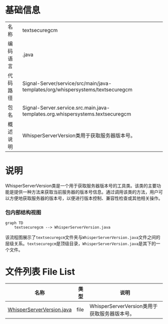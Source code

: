 # 基础信息

|      |      |
|------|------|
| 名称 | textsecuregcm |
| 编码语言 | .java |
| 代码路径 | Signal-Server/service/src/main/java-templates/org/whispersystems/textsecuregcm |
| 包名 | Signal-Server.service.src.main.java-templates.org.whispersystems.textsecuregcm |
| 概述说明 | WhisperServerVersion类用于获取服务器版本号。 |

# 说明

WhisperServerVersion类是一个用于获取服务器版本号的工具类。该类的主要功能是提供一种方法来获取当前服务器的版本号信息。通过调用该类的方法，用户可以方便地获取服务器的版本号，以便进行版本控制、兼容性检查或其他相关操作。


### 包内部结构视图

```mermaid
graph TD
    textsecuregcm --> WhisperServerVersion.java
```

该流程图展示了`textsecuregcm`文件夹与`WhisperServerVersion.java`文件之间的层级关系。`textsecuregcm`是顶级目录，`WhisperServerVersion.java`是其下的一个文件。

# 文件列表 File List

| 名称   | 类型  | 说明 |
|-------|------|-------------|
| [WhisperServerVersion.java](WhisperServerVersion.md) | file | WhisperServerVersion类用于获取服务器版本号。 |


